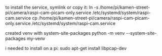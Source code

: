 to install the service, symlink or copy it:
ln -s /home/pi/kamen-street-pi/camera/raspi-cam-picam-only.service /etc/systemd/system/raspi-cam.service
cp /home/pi/kamen-street-pi/camera/raspi-cam-picam-only.service /etc/systemd/system/raspi-cam.service

created venv with system-site-packages
python -m venv --system-site-packages my-venv

i needed to install on a pi:
sudo apt-get install libpcap-dev
